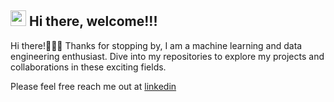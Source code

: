 ## <img src="https://media.giphy.com/media/hvRJCLFzcasrR4ia7z/giphy.gif" width="25px"> Hi there, welcome!!! 

Hi there!🙋🏻‍♀️ Thanks for stopping by, I am a machine learning and data engineering enthusiast. Dive into my repositories to explore my projects and collaborations in these exciting fields.

Please feel free reach me out at [linkedin](https://www.linkedin.com/in/archana-kalburgi/) 
